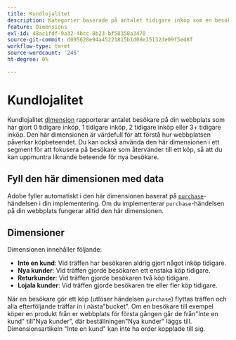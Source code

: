 ```yaml
---
title: Kundlojalitet
description: Kategorier baserade på antalet tidigare inköp som en besökare har gjort.
feature: Dimensions
exl-id: 48ac1fdf-9a32-4bcc-8b23-bf58358a3470
source-git-commit: d095628e94a45221815b1d08e35132de09f5ed8f
workflow-type: tm+mt
source-wordcount: '246'
ht-degree: 0%

---
```


# Kundlojalitet

Kundlojalitet [dimension](overview.md) rapporterar antalet besökare på din webbplats som har gjort 0 tidigare inköp, 1 tidigare inköp, 2 tidigare inköp eller 3+ tidigare inköp. Den här dimensionen är värdefull för att förstå hur webbplatsen påverkar köpbeteendet. Du kan också använda den här dimensionen i ett segment för att fokusera på besökare som återvänder till ett köp, så att du kan uppmuntra liknande beteende för nya besökare.

## Fyll den här dimensionen med data

Adobe fyller automatiskt i den här dimensionen baserat på [`purchase`](/help/implement/vars/page-vars/events/event-purchase.md)-händelsen i din implementering. Om du implementerar `purchase`-händelsen på din webbplats fungerar alltid den här dimensionen.

## Dimensioner

Dimensionen innehåller följande:

* **Inte en kund**: Vid träffen har besökaren aldrig gjort något inköp tidigare.
* **Nya kunder**: Vid träffen gjorde besökaren ett enstaka köp tidigare.
* **Returkunder**: Vid träffen gjorde besökaren två köp tidigare.
* **Lojala kunder**: Vid träffen gjorde besökaren tre eller fler köp tidigare.

När en besökare gör ett köp (utlöser händelsen `purchase`) flyttas träffen och alla efterföljande träffar in i nästa&quot;bucket&quot;. Om en besökare till exempel köper en produkt från er webbplats för första gången går de från&quot;Inte en kund&quot; till&quot;Nya kunder&quot;, där beställningen&quot;Nya kunder&quot; läggs till. Dimensionsartikeln &quot;Inte en kund&quot; kan inte ha order kopplade till sig.
